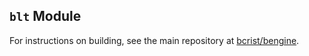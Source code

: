 ## `blt` Module
For instructions on building, see the main repository at
[bcrist/bengine](https://github.com/bcrist/bengine).

